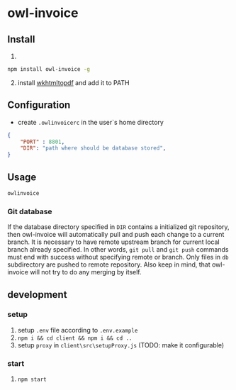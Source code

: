 # owl-invoice

## Install
1.
```sh
npm install owl-invoice -g
```
2. install [wkhtmltopdf](https://wkhtmltopdf.org/downloads.html) and add it to PATH

## Configuration
- create `.owlinvoicerc` in the user`s home directory
```json
{
    "PORT" : 8801,
    "DIR": "path where should be database stored",
}
```

## Usage
```sh
owlinvoice
```
### Git database
If the database directory specified in `DIR` contains a initialized git repository, then owl-invoice will automatically pull and push each change to a current branch. It is necessary to have remote upstream branch for current local branch already specified. In other words, `git pull` and `git push` commands must end with success without specifying remote or branch. Only files in `db` subdirectory are pushed to remote repository. Also keep in mind, that owl-invoice will not try to do any merging by itself.

## development
### setup
1. setup `.env` file according to `.env.example`
2. `npm i && cd client && npm i && cd ..`
3. setup `proxy` in `client\src\setupProxy.js` (TODO: make it configurable)
### start
1. `npm start`